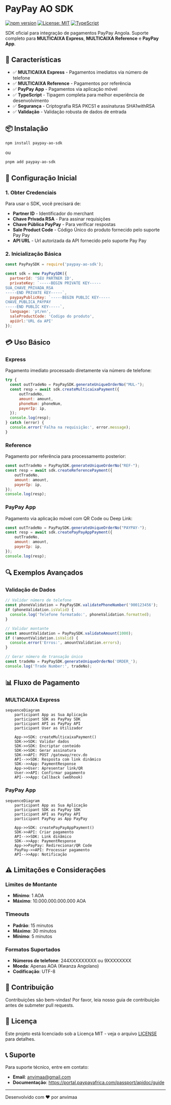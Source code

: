 # PayPay AO SDK

[![npm version](https://img.shields.io/npm/v/paypay-ao-sdk.svg)](https://www.npmjs.com/package/paypay-ao-sdk)
[![License: MIT](https://img.shields.io/badge/License-MIT-yellow.svg)](https://opensource.org/licenses/MIT)
[![TypeScript](https://img.shields.io/badge/TypeScript-Ready-blue.svg)](https://www.typescriptlang.org/)

SDK oficial para integração de pagamentos PayPay Angola. Suporte completo para **MULTICAIXA Express**, **MULTICAIXA Reference** e **PayPay App**.

## 🚀 Características

- ✅ **MULTICAIXA Express** - Pagamentos imediatos via número de telefone
- ✅ **MULTICAIXA Reference** - Pagamentos por referência
- ✅ **PayPay App** - Pagamentos via aplicação móvel
- ✅ **TypeScript** - Tipagem completa para melhor experiência de desenvolvimento
- ✅ **Segurança** - Criptografia RSA PKCS1 e assinaturas SHA1withRSA
- ✅ **Validação** - Validação robusta de dados de entrada


## 📦 Instalação

```bash
npm install paypay-ao-sdk
```

ou

```bash
pnpm add paypay-ao-sdk
```

## 🔧 Configuração Inicial

### 1. Obter Credenciais

Para usar o SDK, você precisará de:
- **Partner ID** - Identificador do merchant
- **Chave Privada RSA** - Para assinar requisições
- **Chave Pública PayPay** - Para verificar respostas
- **Sale Product Code** - Código Único do produto fornecido pelo suporte Pay Pay
- **API URL** - Url autorizada da API fornecido pelo suporte Pay Pay

### 2. Inicialização Básica

```javascript
const PayPaySDK = require('paypay-ao-sdk');

const sdk = new PayPaySDK({
  partnerId: 'SEU PARTNER ID',
  privateKey: `-----BEGIN PRIVATE KEY-----
SUA_CHAVE_PRIVADA_RSA
-----END PRIVATE KEY-----`,
  paypayPublicKey: `-----BEGIN PUBLIC KEY-----
CHAVE_PUBLICA_PAYPAY
-----END PUBLIC KEY-----`,
  language: 'pt/en',
  saleProductCode: 'Codigo do produto',
  apiUrl:'URL da API'
});
```

## 💳 Uso Básico

### Express

Pagamento imediato processado diretamente via número de telefone:

```javascript
try {
  const outTradeNo = PayPaySDK.generateUniqueOrderNo("MUL-");
  const resp = await sdk.createMulticaixaPayment({
      outTradeNo,
      amount: amount,
      phoneNum: phoneNum,
      payerIp: ip,
  });
  console.log(resp);
} catch (error) {
  console.error('Falha na requisição:', error.message);
}
```

### Reference

Pagamento por referência para processamento posterior:

```javascript
const outTradeNo = PayPaySDK.generateUniqueOrderNo("REF-");
const resp = await sdk.createReferencePayment({
    outTradeNo,
    amount: amount,
    payerIp: ip,
});
console.log(resp);
```

### PayPay App

Pagamento via aplicação móvel com QR Code ou Deep Link:

```javascript
const outTradeNo = PayPaySDK.generateUniqueOrderNo("PAYPAY-");
const resp = await sdk.createPayPayAppPayment({
    outTradeNo,
    amount: amount,
    payerIp: ip,
});
console.log(resp);
```

## 🔍 Exemplos Avançados

### Validação de Dados

```javascript
// Validar número de telefone
const phoneValidation = PayPaySDK.validatePhoneNumber('900123456');
if (phoneValidation.isValid) {
  console.log('Telefone formatado:', phoneValidation.formatted);
}

// Validar montante
const amountValidation = PayPaySDK.validateAmount(1000);
if (!amountValidation.isValid) {
  console.error('Erros:', amountValidation.errors);
}

// Gerar número de transação único
const tradeNo = PayPaySDK.generateUniqueOrderNo('ORDER_');
console.log('Trade Number:', tradeNo);
```

## 📊 Fluxo de Pagamento

### MULTICAIXA Express

```mermaid
sequenceDiagram
    participant App as Sua Aplicação
    participant SDK as PayPay SDK
    participant API as PayPay API
    participant User as Utilizador
    
    App->>SDK: createMulticaixaPayment()
    SDK->>SDK: Validar dados
    SDK->>SDK: Encriptar conteúdo
    SDK->>SDK: Gerar assinatura
    SDK->>API: POST /gateway/recv.do
    API-->>SDK: Resposta com link dinâmico
    SDK-->>App: PaymentResponse
    App->>User: Apresentar link/QR
    User->>API: Confirmar pagamento
    API-->>App: Callback (webhook)
```

### PayPay App

```mermaid
sequenceDiagram
    participant App as Sua Aplicação
    participant SDK as PayPay SDK
    participant API as PayPay API
    participant PayPay as App PayPay
    
    App->>SDK: createPayPayAppPayment()
    SDK->>API: Criar pagamento
    API-->>SDK: Link dinâmico
    SDK-->>App: PaymentResponse
    App->>PayPay: Redirecionar/QR Code
    PayPay->>API: Processar pagamento
    API-->>App: Notificação
```

## ⚠️ Limitações e Considerações

### Limites de Montante

- **Mínimo**: 1 AOA
- **Máximo**: 10.000.000.000.000 AOA

### Timeouts

- **Padrão**: 15 minutos
- **Máximo**: 30 minutos
- **Mínimo**: 5 minutos

### Formatos Suportados

- **Números de telefone**: 244XXXXXXXXX ou 9XXXXXXXX
- **Moeda**: Apenas AOA (Kwanza Angolano)
- **Codificação**: UTF-8


## 🤝 Contribuição

Contribuições são bem-vindas! Por favor, leia nosso guia de contribuição antes de submeter pull requests.

## 📄 Licença

Este projeto está licenciado sob a Licença MIT - veja o arquivo [LICENSE](LICENSE) para detalhes.

## 📞 Suporte

Para suporte técnico, entre em contato:

- **Email**: anvimaa@gmail.com
- **Documentação**: https://portal.paypayafrica.com/passport/apidoc/guide

---

Desenvolvido com ❤️ por anvimaa